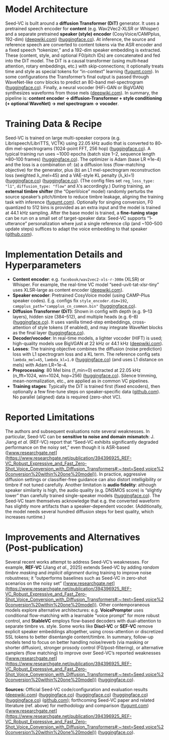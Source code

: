 # Model Architecture  
Seed-VC is built around a **diffusion Transformer (DiT)** generator.  It uses a pretrained speech encoder for **content** (e.g. Wav2Vec2‐XLSR or Whisper) and a separate pretrained **speaker (style) encoder** (CosyVoice/CAMPplus, 192-dim) ([deepwiki.com](https://deepwiki.com/Plachtaa/seed-vc/4-voice-conversion-usage#:~:text=Version%20%20,Suppressing)) ([huggingface.co](https://huggingface.co/Plachta/Seed-VC/blob/main/config_dit_mel_seed_uvit_xlsr_tiny.yml#:~:text=,campplus_cn_common.bin)).  At inference, the source and reference speech are converted to content tokens via the ASR encoder and a fixed speech “tokenizer,” and a 192-dim speaker embedding is extracted.  These (content, style, and optional F0/pitch IDs) are concatenated and fed into the DiT model.  The DiT is a causal transformer (using multi‐head attention, rotary embeddings, etc.) with skip‐connections; it optionally treats time and style as special tokens for “in-context” learning ([fugumt.com](https://fugumt.com/fugumt/paper_check/2411.09943v1_enmode#:~:text=external%20timbre%20shifter%20during%20training,art)).  In some configurations the Transformer’s final output is passed through WaveNet-like conv blocks to predict an 80-band mel-spectrogram ([huggingface.co](https://huggingface.co/spaces/Plachta/Seed-VC/blob/main/modules/diffusion_transformer.py#:~:text=%7C%20self.register_buffer%28,gin_channels%3Dargs.wavenet.hidden_dim)).  Finally, a neural vocoder (HiFi-GAN or BigVGAN) synthesizes waveforms from those mels ([deepwiki.com](https://deepwiki.com/Plachtaa/seed-vc/4-voice-conversion-usage#:~:text=v1.0%20%20%7C%20seed,Suppressing)).  In summary, the pipeline is: **content encoder → diffusion-Transformer + style conditioning (+ optional WaveNet) → mel spectrogram → vocoder**.

# Training Data & Recipe  
Seed-VC is trained on large multi-speaker corpora (e.g. Librispeech/LibriTTS, VCTK) using 22.05 kHz audio that is converted to 80‐dim mel-spectrograms (1024-point FFT, 256 hop) ([huggingface.co](https://huggingface.co/Plachta/Seed-VC/blob/609dd03a0312184629d90659f56d72b3132fb696/config_dit_mel_seed_uvit_whisper_small_wavenet.yml#:~:text=,None)).  A typical training run uses ~1000 epochs (batch size 1–2, sequence length ≈80–100 frames) ([huggingface.co](https://huggingface.co/Plachta/Seed-VC/blob/main/config_dit_mel_seed_uvit_xlsr_tiny.yml#:~:text=,max_len%3A%2080)).  The optimizer is Adam (base LR ≈1e-4) and the loss is a combination of:  (a) a diffusion loss (flow-matching objective) for the generator, plus (b) an L1 mel-spectrogram reconstruction loss (weighted λ_mel=45) and a VAE-style KL penalty (λ_kl=1) ([huggingface.co](https://huggingface.co/Plachta/Seed-VC/blob/main/config_dit_mel_seed_uvit_xlsr_tiny.yml#:~:text=%7C%20model_params%3A%20%7C%20dit_type%3A%20,%7C%20timbre_shifter)) ([huggingface.co](https://huggingface.co/Plachta/Seed-VC/blob/609dd03a0312184629d90659f56d72b3132fb696/config_dit_mel_seed_uvit_whisper_small_wavenet.yml#:~:text=,lambda_kl%3A%201.0)).  (The config files set `reg_loss_type: "l1"`, `diffusion_type: "flow"` and λ’s accordingly.)  During training, an **external timbre shifter** (the “OpenVoice” model) randomly perturbs the source speaker’s pitch/timbre to reduce timbre leakage, aligning the training task with inference ([fugumt.com](https://fugumt.com/fugumt/paper_check/2411.09943v1_enmode#:~:text=external%20timbre%20shifter%20during%20training,art)).  Optionally for singing conversion, F0 quantized to 512 bins is provided as an extra input and the model is trained at 44.1 kHz sampling.  After the base model is trained, a **fine-tuning stage** can be run on a small set of target-speaker data: Seed-VC supports “1‐utterance” personalization where just a single reference clip (and ~100–500 update steps) suffices to adapt the voice embedding to that speaker ([github.com](https://github.com/Plachtaa/seed-vc#:~:text=We%20support%20further%20fine,steps%2C%202%20min%20on%20T4)).

# Implementation Details and Hyperparameters  
- **Content encoder**: e.g. `facebook/wav2vec2-xls-r-300m` (XLSR) or Whisper.  For example, the real-time VC model “seed-uvit-tat-xlsr-tiny” uses XLSR-large as content encoder ([deepwiki.com](https://deepwiki.com/Plachtaa/seed-vc/4-voice-conversion-usage#:~:text=Version%20%20,Suppressing)).  
- **Speaker encoder**: Pretrained CosyVoice model (using CAMP-­Plus speaker codes).  E.g. configs fix `style_encoder.dim=192`, `campplus_path="campplus_cn_common.bin"` ([huggingface.co](https://huggingface.co/Plachta/Seed-VC/blob/main/config_dit_mel_seed_uvit_xlsr_tiny.yml#:~:text=,campplus_cn_common.bin)).  
- **Diffusion Transformer (DiT)**: Shown in config with depth (e.g. 9–13 layers), hidden size (384–512), and multiple heads (e.g. 6–8) ([huggingface.co](https://huggingface.co/Plachta/Seed-VC/blob/main/config_dit_mel_seed_uvit_xlsr_tiny.yml#:~:text=,final_layer_type%3A%20%27mlp)).  It uses vanilla timed-step embeddings, cross-attention of style tokens (if enabled), and may integrate WaveNet blocks as the final layer ([huggingface.co](https://huggingface.co/spaces/Plachta/Seed-VC/blob/main/modules/diffusion_transformer.py#:~:text=%7C%20self.register_buffer%28,gin_channels%3Dargs.wavenet.hidden_dim)).  
- **Decoder/vocoder**: In real-time models, a lighter vocoder (HIFT) is used; high-quality models use BigVGAN at 22 kHz or 44.1 kHz ([deepwiki.com](https://deepwiki.com/Plachtaa/seed-vc/4-voice-conversion-usage#:~:text=Version%20%20,Suppressing)).  
- **Losses**: The training objective combines the diffusion (noise prediction) loss with L1 spectrogram loss and a KL term.  The reference config sets `lambda_mel=45`, `lambda_kl=1.0` ([huggingface.co](https://huggingface.co/Plachta/Seed-VC/blob/609dd03a0312184629d90659f56d72b3132fb696/config_dit_mel_seed_uvit_whisper_small_wavenet.yml#:~:text=,lambda_kl%3A%201.0)) (and uses L1 distance on mels) with Adam LR=1e-4.  
- **Preprocessing**: 80 Mel bins (f_min=0) extracted at 22.05 kHz (n_fft=1024, win=1024, hop=256) ([huggingface.co](https://huggingface.co/Plachta/Seed-VC/blob/609dd03a0312184629d90659f56d72b3132fb696/config_dit_mel_seed_uvit_whisper_small_wavenet.yml#:~:text=,None)).  Silence trimming, mean-normalization, etc., are applied as in common VC pipelines.  
- **Training stages**: Typically the DiT is trained first (fixed encoders), then optionally a few fine-tune steps on speaker‐specific data ([github.com](https://github.com/Plachtaa/seed-vc#:~:text=We%20support%20further%20fine,steps%2C%202%20min%20on%20T4)).  No parallel (aligned) data is required (zero-shot VC).

# Reported Limitations  
The authors and subsequent evaluations note several weaknesses.  In particular, Seed-VC can be **sensitive to noise and domain mismatch**: J. Jiang *et al.* (REF-VC) report that “Seed-VC exhibits significantly degraded performance on the noisy set,” even though it is ASR-based ([www.researchgate.net](https://www.researchgate.net/publication/394396925_REF-VC_Robust_Expressive_and_Fast_Zero-Shot_Voice_Conversion_with_Diffusion_Transformers#:~:text=Seed,voice%20conversion%20within%20one%20model)).  In practice, aggressive diffusion settings or classifier-free guidance can also distort intelligibility or timbre if not tuned carefully.  Another limitation is **audio fidelity**: although speaker similarity is high, the audio quality (e.g. DNSMOS score) is “slightly lower” than carefully trained single-speaker models ([huggingface.co](https://huggingface.co/RedRepter/seed-vc-api/blob/main/EVAL.md#:~:text=However%2C%20it%20is%20observed%20that,this%20comparison%20unfair%20or%20inaccurate)).  The Seed-VC team themselves acknowledge that e.g. the converted waveform has slightly more artifacts than a speaker-dependent vocoder. (Additionally, the model needs several hundred diffusion steps for best quality, which increases runtime.)  

# Improvements and Alternatives (Post-publication)  
Several recent works attempt to address Seed-VC’s weaknesses.  For example, **REF-VC** (Jiang *et al.*, 2025) extends Seed-VC by adding *random timbre masking* and *implicit alignment* during training to improve noise robustness; it “outperforms baselines such as Seed-VC in zero-shot scenarios on the noisy set” ([www.researchgate.net](https://www.researchgate.net/publication/394396925_REF-VC_Robust_Expressive_and_Fast_Zero-Shot_Voice_Conversion_with_Diffusion_Transformers#:~:text=Seed,voice%20conversion%20within%20one%20model)).  Other contemporaneous models explore alternative architectures: e.g. **VoicePrompter** uses conditional flow-matching with a learnable “voice prompt” for more robust control, and **StableVC** employs flow-based decoders with dual-attention to separate timbre vs. style.  Some works like **Discl-VC** or **SEF-VC** remove explicit speaker embeddings altogether, using cross-attention or discretized SSL tokens to better disentangle content/timbre.  In summary, follow-up models tend to focus on better handling noise/reverb (via masking or shorter diffusion), stronger prosody control (F0/post-filtering), or alternative samplers (flow matching) to improve over Seed-VC’s reported weaknesses ([www.researchgate.net](https://www.researchgate.net/publication/394396925_REF-VC_Robust_Expressive_and_Fast_Zero-Shot_Voice_Conversion_with_Diffusion_Transformers#:~:text=Seed,voice%20conversion%20within%20one%20model)) ([huggingface.co](https://huggingface.co/RedRepter/seed-vc-api/blob/main/EVAL.md#:~:text=However%2C%20it%20is%20observed%20that,this%20comparison%20unfair%20or%20inaccurate)).

**Sources:** Official Seed-VC code/configuration and evaluation results ([deepwiki.com](https://deepwiki.com/Plachtaa/seed-vc/4-voice-conversion-usage#:~:text=Version%20%20,Suppressing)) ([huggingface.co](https://huggingface.co/Plachta/Seed-VC/blob/main/config_dit_mel_seed_uvit_xlsr_tiny.yml#:~:text=%7C%20model_params%3A%20%7C%20dit_type%3A%20,campplus_cn_common.bin)) ([huggingface.co](https://huggingface.co/Plachta/Seed-VC/blob/609dd03a0312184629d90659f56d72b3132fb696/config_dit_mel_seed_uvit_whisper_small_wavenet.yml#:~:text=,None)) ([huggingface.co](https://huggingface.co/Plachta/Seed-VC/blob/609dd03a0312184629d90659f56d72b3132fb696/config_dit_mel_seed_uvit_whisper_small_wavenet.yml#:~:text=,lambda_kl%3A%201.0)) ([huggingface.co](https://huggingface.co/spaces/Plachta/Seed-VC/blob/main/modules/diffusion_transformer.py#:~:text=%7C%20self.register_buffer%28,gin_channels%3Dargs.wavenet.hidden_dim)) ([github.com](https://github.com/Plachtaa/seed-vc#:~:text=We%20support%20further%20fine,steps%2C%202%20min%20on%20T4)); forthcoming Seed-VC paper and related literature (ref. above) for methodology and comparison ([fugumt.com](https://fugumt.com/fugumt/paper_check/2411.09943v1_enmode#:~:text=utterance%20to%20match%20the%20timbre,strong%20baselines%20like%20OpenVoice%20and)) ([www.researchgate.net](https://www.researchgate.net/publication/394396925_REF-VC_Robust_Expressive_and_Fast_Zero-Shot_Voice_Conversion_with_Diffusion_Transformers#:~:text=Seed,voice%20conversion%20within%20one%20model)) ([huggingface.co](https://huggingface.co/RedRepter/seed-vc-api/blob/main/EVAL.md#:~:text=However%2C%20it%20is%20observed%20that,this%20comparison%20unfair%20or%20inaccurate)).